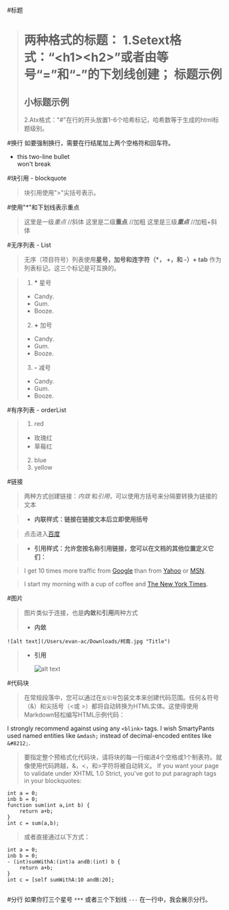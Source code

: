 #标题
>两种格式的标题：
>1.Setext格式：“\<h1>\<h2>”或者由等号“=”和“-”的下划线创建；
>标题示例
>====
>小标题示例
>-----
>2.Atx格式："#"在行的开头放置1-6个哈希标记，哈希数等于生成的html标题级别。

#换行
如要强制换行，需要在行结尾加上两个空格符和回车符。

* this two-line bullet   
	won't break

#块引用 - blockquote
>块引用使用">"尖括号表示。

#使用"\*"和下划线表示重点

>这里是一级*重点* //斜体
>这里是二级**重点** //加粗
>这里是三级***重点*** //加粗+斜体

#无序列表 - List
>无序（项目符号）列表使用**星号，加号和连字符（\*， \+，和 \-）+ tab** 作为列表标记。这三个标记是可互换的。

>1.	**\*** 星号
>	*	Candy.
>	* 	Gum.
>	* 	Booze.
>2.	**\+** 加号
>	+	Candy.
>	+	Gum.
>	+	Booze.
>3. **\-** 减号
>	-	Candy.
>	- 	Gum.
>	- 	Booze.

#有序列表 - orderList
> 1.	red
>	*	玫瑰红
>	* 	草莓红
> 2.	blue
> 3. yellow

#链接
>两种方式创建链接：*内敛* 和*引用*，可以使用方括号来分隔要转换为链接的文本

>*	**内联样式：链接在链接文本后立即使用括号**

>	点击进入[百度](https:baidu.com "with a title")
	
>* 	**引用样式：允许您按名称引用链接，您可以在文档的其他位置定义它们：**

>	I get 10 times more traffic from [Google][1] than from
[Yahoo][2] or [MSN][3].

[1]: http://google.com/        "Google"
[2]: http://search.yahoo.com/  "Yahoo Search"
[3]: http://search.msn.com/    "MSN Search"
	
>	I start my morning with a cup of coffee and
[The New York Times][NY Times].

[ny times]: http://www.nytimes.com/

#图片
>图片类似于连接，也是**内敛**和**引用**两种方式
>
>*	**内敛**
>
	![alt text](/Users/evan-ac/Downloads/柯南.jpg "Title")
>* **引用** 
>
>	![alt text][id]

[id]: /Users/evan-ac/Downloads/柯南.jpg "Title"
	
#代码块
>在常规段落中，您可以通过在`反引号`包装文本来创建代码范围。任何＆符号（&）和尖括号（<或 >）都将自动转换为HTML实体。这使得使用Markdown轻松编写HTML示例代码：

I strongly recommend against using any `<blink>` tags.
I wish SmartyPants used named entities like `&mdash;`
instead of decimal-encoded entites like `&#8212;`.

>要指定整个预格式化代码块，请将块的每一行缩进4个空格或1个制表符。就像使用代码跨越，&，<，和>字符将被自动转义。
If you want your page to validate under XHTML 1.0 Strict,
you've got to put paragraph tags in your blockquotes:

	int a = 0;
	inb b = 0;
	function sum(int a,int b) {
		return a+b;
	}
	int c = sum(a,b);
	
> 或者直接通过以下方式：

```objc
int a = 0;
inb b = 0;
- (int)sumWithA:(int)a andB:(int) b {
	return a+b;
}
int c = [self sumWithA:10 andB:20];
 
 ```
#分行
如果你打三个星号 `***` 或者三个下划线 `---` 在一行中，我会展示分行。
